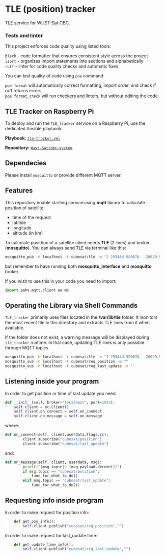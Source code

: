# TLE (position) tracker

TLE service for WUST-Sat OBC.

### Tests and linter

This project enforces code quality using listed tools:

`black` - code formatter that ensures consistent style across the project  
`isort` - organizes import statements into sections and alphabetically  
`ruff` - linter for code quality checks and automatic fixes  

You can test quality of code using `poe` command:

`poe format` will automatically correct formatting, import order, and check if
ruff returns errors.  
`poe format_check` will run checkers and linters, but without editing the code.  

## TLE Tracker on Raspberry Pi

To deploy and run the `TLE_tracker` service on a Raspberry Pi, use the dedicated Ansible playbook:

**Playbook:** [`tle-tracker.yml`](https://github.com/Wust-Sat/obc-system/tree/master/playbooks)

**Repository:** [`Wust-Sat/obc-system`](https://github.com/Wust-Sat/obc-system)


## Dependecies

Please install `mosquitto` or provide different MQTT server.


## Features
This repository enable starting service using **mqtt** library to calculate position of satellite:
- time of the request
- latitide
- longitude
- altitude (in km)
  
To calculate posittion of a satellite client needs **TLE** (2 lines) and broker (**mosquitto**). You can always send TLE via terminal like this:
 ```bash
mosquitto_pub -h localhost -t cubesat/tle -m "1 25544U 98067A   20029.54791435  .00001264  00000-0  29621-4 0  9993\n2 25544  51.6434  21.3435 0007417 318.0083  42.0574 15.49176870211460"
```
but remember to have running both **mosquitto_interface** and **mosquitto** broker.

If you wish to use this in your code you need to import:
```python
import paho.mqtt.client as mc
```

## Operating the Library via Shell Commands

`TLE_tracker` primarily uses files located in the **/var/lib/tle** folder. It monitors the most recent file in this directory and extracts TLE lines from it when available. 

If the folder does not exist, a warning message will be displayed during `tle_tracker` runtime. In that case, updating TLE lines is only possible through MQTT topics.

```bash
mosquitto_pub -h localhost -t cubesat/tle -m "1 25544U 98067A   20029.54791435  .00001264  00000-0  29621-4 0  9993\n2 25544  51.6434  21.3435 0007417 318.0083  42.0574 15.49176870211460"
mosquitto_sub -h localhost -t cubesat/req_position -m ""
mosquitto_sub -h localhost -t cubesat/req_last_update -m ""
```


## Listening inside your program
In order to get position or time of last update you need:
```python
def __init__(self, broker="localhost", port=1883):
    self.client = mc.Client()
    self.client.on_connect = self.on_connect
    self.client.on_message = self.on_message
```
where:
```python
def on_connect(self, client,userdata,flags,rc):
        client.subscribe("cubesat/position")
        client.subscribe("cubesat/last_update")
```
and:
```python
def on_message(self, client, userdata, msg):
        print(f"{msg.topic}: {msg.payload.decode()}")
        if msg.topic == "cubesat/position":
            func_for_what_to_do()
        elif msg.topic == "cubesat/last_update":
            func_for_what_to_do2()
```
## Requesting info inside program
In order to make request for position info:
```python
    def get_pos_info():
        self.client.publish("cubesat/req_position","")
```
In order to make request for last_update time:
```python
    def get_update_time_info():
        self.client.publish("cubesat/req_last_update","")
```
